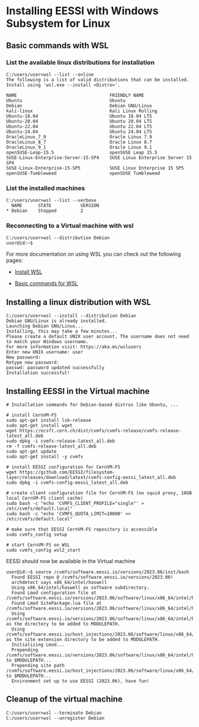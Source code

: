 # Installing EESSI with Windows Subsystem for Linux

## Basic commands with WSL

### List the available linux distributions for installation

```
C:/users/user>wsl --list --online
The following is a list of valid distributions that can be installed.
Install using 'wsl.exe --install <Distro>'.

NAME                                   FRIENDLY NAME
Ubuntu                                 Ubuntu
Debian                                 Debian GNU/Linux
kali-linux                             Kali Linux Rolling
Ubuntu-18.04                           Ubuntu 18.04 LTS
Ubuntu-20.04                           Ubuntu 20.04 LTS
Ubuntu-22.04                           Ubuntu 22.04 LTS
Ubuntu-24.04                           Ubuntu 24.04 LTS
OracleLinux_7_9                        Oracle Linux 7.9
OracleLinux_8_7                        Oracle Linux 8.7
OracleLinux_9_1                        Oracle Linux 9.1
openSUSE-Leap-15.5                     openSUSE Leap 15.5
SUSE-Linux-Enterprise-Server-15-SP4    SUSE Linux Enterprise Server 15 SP4
SUSE-Linux-Enterprise-15-SP5           SUSE Linux Enterprise 15 SP5
openSUSE-Tumbleweed                    openSUSE Tumbleweed
```

### List the installed machines

```
C:/users/user>wsl --list --verbose
  NAME      STATE           VERSION
* Debian    Stopped         2
```

### Reconnecting to a Virtual machine with wsl

```
C:/users/user>wsl --distribution Debian
user@id:~$
```

For more documentation on using WSL you can check out the following pages:

* [Install WSL](https://learn.microsoft.com/en-us/windows/wsl/install)

* [Basic commands for WSL](https://learn.microsoft.com/en-us/windows/wsl/basic-commands)

## Installing a linux distribution with WSL

```
C:/users/user>wsl --install --distribution Debian
Debian GNU/Linux is already installed.
Launching Debian GNU/Linux...
Installing, this may take a few minutes...
Please create a default UNIX user account. The username does not need to match your Windows username.
For more information visit: https://aka.ms/wslusers
Enter new UNIX username: user
New password:
Retype new password:
passwd: password updated successfully
Installation successful!
```

## Installing EESSI in the Virtual machine

``` { .bash .copy }
# Installation commands for Debian-based distros like Ubuntu, ...

# install CernVM-FS
sudo apt-get install lsb-release
sudo apt-get install wget
wget https://ecsft.cern.ch/dist/cvmfs/cvmfs-release/cvmfs-release-latest_all.deb
sudo dpkg -i cvmfs-release-latest_all.deb
rm -f cvmfs-release-latest_all.deb
sudo apt-get update
sudo apt-get install -y cvmfs

# install EESSI configuration for CernVM-FS
wget https://github.com/EESSI/filesystem-layer/releases/download/latest/cvmfs-config-eessi_latest_all.deb
sudo dpkg -i cvmfs-config-eessi_latest_all.deb

# create client configuration file for CernVM-FS (no squid proxy, 10GB local CernVM-FS client cache)
sudo bash -c "echo 'CVMFS_CLIENT_PROFILE="single"' > /etc/cvmfs/default.local"
sudo bash -c "echo 'CVMFS_QUOTA_LIMIT=10000' >> /etc/cvmfs/default.local"

# make sure that EESSI CernVM-FS repository is accessible
sudo cvmfs_config setup

# start CernVM-FS on WSL
sudo cvmfs_config wsl2_start
```

EESSI should now be available in the Virtual machine

```
user@id:~$ source /cvmfs/software.eessi.io/versions/2023.06/init/bash
  Found EESSI repo @ /cvmfs/software.eessi.io/versions/2023.06!
  archdetect says x86_64/intel/haswell
  Using x86_64/intel/haswell as software subdirectory.
  Found Lmod configuration file at /cvmfs/software.eessi.io/versions/2023.06/software/linux/x86_64/intel/haswell/.lmod/lmodrc.lua
  Found Lmod SitePackage.lua file at /cvmfs/software.eessi.io/versions/2023.06/software/linux/x86_64/intel/haswell/.lmod/SitePackage.lua
  Using /cvmfs/software.eessi.io/versions/2023.06/software/linux/x86_64/intel/haswell/modules/all as the directory to be added to MODULEPATH.
  Using /cvmfs/software.eessi.io/host_injections/2023.06/software/linux/x86_64/intel/haswell/modules/all as the site extension directory to be added to MODULEPATH.
  Initializing Lmod...
  Prepending /cvmfs/software.eessi.io/versions/2023.06/software/linux/x86_64/intel/haswell/modules/all to $MODULEPATH...
  Prepending site path /cvmfs/software.eessi.io/host_injections/2023.06/software/linux/x86_64/intel/haswell/modules/all to $MODULEPATH...
  Environment set up to use EESSI (2023.06), have fun!
```

## Cleanup of the virtual machine

```
C:/users/user>wsl --terminate Debian
C:/users/user>wsl --unregister Debian
```

